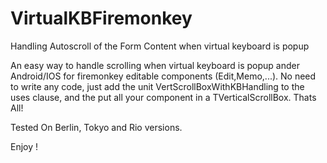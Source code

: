 # VirtualKBFiremonkey
Handling Autoscroll of the Form Content when virtual keyboard is popup

An easy way to handle scrolling when virtual keyboard is popup ander Android/IOS for firemonkey editable components (Edit,Memo,...). No need to write any code, just add the unit VertScrollBoxWithKBHandling to the uses clause, and the put all your component in a TVerticalScrollBox. Thats All!

Tested On Berlin, Tokyo and Rio versions.

Enjoy !
